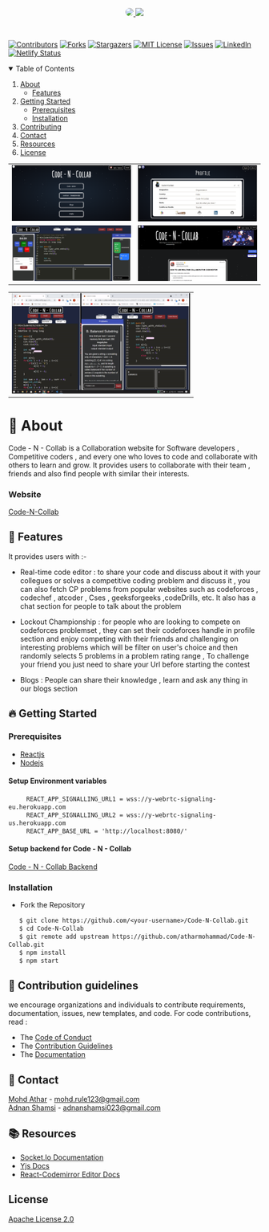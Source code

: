 <p align="center">
<a href="https://code-n-collab.netlify.app/" target="_blank"  rel="noreferrer">
<img src="https://user-images.githubusercontent.com/56029409/120935296-af116b00-c71f-11eb-8a47-9ca6a54832db.png" height="90"
     style="border-radius:50%"/>
<img src="https://user-images.githubusercontent.com/56029409/120934611-a10e1b00-c71c-11eb-8f9a-c22ecfc82652.png" height="70">
</a>
</p>
<br/>

[![Contributors][contributors-shield]][contributors-url]
[![Forks][forks-shield]][forks-url]
[![Stargazers][stars-shield]][stars-url]
[![MIT License][license-shield]][license-url]
[![Issues][issues-shield]][issues-url]
[![LinkedIn][linkedin-shield]][linkedin-url]
[![Netlify Status](https://api.netlify.com/api/v1/badges/30ec72b0-446f-44c8-b683-6f975f131898/deploy-status)](https://app.netlify.com/sites/code-n-collab/deploys)

<details open="open">
  <summary>Table of Contents</summary>
  <ol>
    <li>
      <a href="#-about">About</a>
      <ul>
        <li><a href="#-features">Features</a></li>
      </ul>
    </li>
    <li>
      <a href="#-getting-started">Getting Started</a>
      <ul>
        <li><a href="#prerequisites">Prerequisites</a></li>
      </ul>
         <ul>
        <li><a href="#installation">Installation</a></li>
      </ul>
    </li>
    <li><a href="#-contribution-guidelines">Contributing</a></li>
    <li><a href="#-contact">Contact</a></li>
    <li><a href="#-resources">Resources</a></li>
    <li><a href="#license">License</a></li>
  </ol>
</details>

<a href="https://code-n-collab.netlify.app/" target="_blank"  rel="noreferrer">
<table >
   <tr>
     <td>
        <img src="Images/homepage.PNG"/>
     </td>
     <td >
       <img src="Images/profile.PNG"/>
     </td>
   </tr>
   <tr>
     <td>
       <img src="Images/championship.PNG" />
     </td>
     <td>
       <img src="Images/Blogs.PNG" />
     </td>
   </tr>
</table>
 </a>
 
 <a href="https://code-n-collab.netlify.app/" target="_blank"  rel="noreferrer">
      <table align="center">
          <tr>
               <td>
                    <img src="gif/codencollab.gif" alt="Collaboration" height="200"/>
               </td>
          </tr>
     </table>
</a>
 

# 🔖 About
Code - N - Collab is a Collaboration website for Software developers , Competitive coders , and every one who loves to code and collaborate with others to learn and grow. It provides users to collaborate with their team , friends and also find people with similar their interests.

### Website
[Code-N-Collab](https://code-n-collab.netlify.app/)

## 🚀 Features
It provides users with :-
- Real-time code editor :
  to share your code and discuss about it with your collegues or solves a competitive coding problem and discuss it , you can also fetch CP problems from popular websites such as codeforces , codechef , atcoder , Cses , geeksforgeeks ,codeDrills, etc. It also has a chat section for people to talk about the problem

- Lockout Championship :
  for people who are looking to compete on codeforces problemset , they can set their codeforces handle in profile section and enjoy competing with their friends and challenging on interesting problems which will be filter on user's choice and then randomly selects 5 problems in a problem rating range , To challenge your friend you just need to share your Url before starting the contest

- Blogs :
  People can share their knowledge , learn and ask any thing in our blogs section

## 🔥 Getting Started

### Prerequisites

- <a href="https://reactjs.org/">Reactjs</a>
- <a href="https://nodejs.org/en/">Nodejs</a>

#### Setup Environment variables
```
     REACT_APP_SIGNALLING_URL1 = wss://y-webrtc-signaling-eu.herokuapp.com
     REACT_APP_SIGNALLING_URL2 = wss://y-webrtc-signaling-us.herokuapp.com
     REACT_APP_BASE_URL = 'http://localhost:8080/'
```

#### Setup backend for Code - N - Collab
<a href="https://github.com/atharmohammad/Code-N-Collab-Server">Code - N - Collab Backend</a>

### Installation

- Fork the Repository

```
   $ git clone https://github.com/<your-username>/Code-N-Collab.git
   $ cd Code-N-Collab
   $ git remote add upstream https://github.com/atharmohammad/Code-N-Collab.git
   $ npm install
   $ npm start
```

## 💁 Contribution guidelines

 we encourage organizations and individuals to contribute requirements, documentation, issues, new templates, and code.
 For code contributions, read :

- The <a href="CODE_OF_CONDUCT.md" >Code of Conduct</a>
- The <a href="CONTRIBUTING.md">Contribution Guidelines</a>
- The <a href="https://drive.google.com/drive/folders/1SB2dGPe3Avzsj0VXJ3sclTTdpjC1FbpV?usp=sharing">Documentation</a>

## 📲 Contact

<a href="https://www.linkedin.com/in/athar-mohammad-34068a157/">Mohd Athar</a> - mohd.rule123@gmail.com
<br>
<a href="https://www.linkedin.com/in/adnan-shamsi-5830301b3/">Adnan Shamsi</a> - adnanshamsi023@gmail.com

## 📚 Resources
- <a href="https://socket.io/docs/v4" >Socket.Io Documentation </a>
- <a href="https://github.com/yjs/yjs/blob/master/README.md" > Yjs Docs </a>
- <a href="https://github.com/scniro/react-codemirror2">React-Codemirror Editor Docs</a>

## License
<a href="LICENSE">Apache License 2.0</a>

[contributors-shield]: https://img.shields.io/github/contributors/atharmohammad/Code-N-Collab.svg?style=for-the-badge
[contributors-url]: https://github.com/atharmohammad/Code-N-Collab/graphs/contributors
[forks-shield]: https://img.shields.io/github/forks/atharmohammad/Code-N-Collab.svg?style=for-the-badge
[forks-url]: https://github.com/atharmohammad/Code-N-Collab/network/members
[stars-shield]: https://img.shields.io/github/stars/atharmohammad/Code-N-Collab.svg?style=for-the-badge
[stars-url]: https://github.com/atharmohammad/Code-N-Collab/stargazers
[issues-shield]: https://img.shields.io/github/issues/atharmohammad/Code-N-Collab.svg?style=for-the-badge
[issues-url]: https://github.com/atharmohammad/Code-N-Collab/issues
[license-shield]: https://img.shields.io/github/license/atharmohammad/Code-N-Collab.svg?style=for-the-badge
[license-url]: https://github.com/atharmohammad/Code-N-Collab/blob/master/LICENSE
[linkedin-shield]: https://img.shields.io/badge/-LinkedIn-black.svg?style=for-the-badge&logo=linkedin&colorB=555
[linkedin-url]: https://www.linkedin.com/in/athar-mohammad-34068a157/
[product-screenshot]: Images/homepage.PNG

